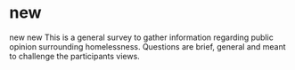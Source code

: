 # new
new new 
This is a general survey to gather information regarding public opinion surrounding homelessness.
Questions are brief, general and meant to challenge the participants views.
